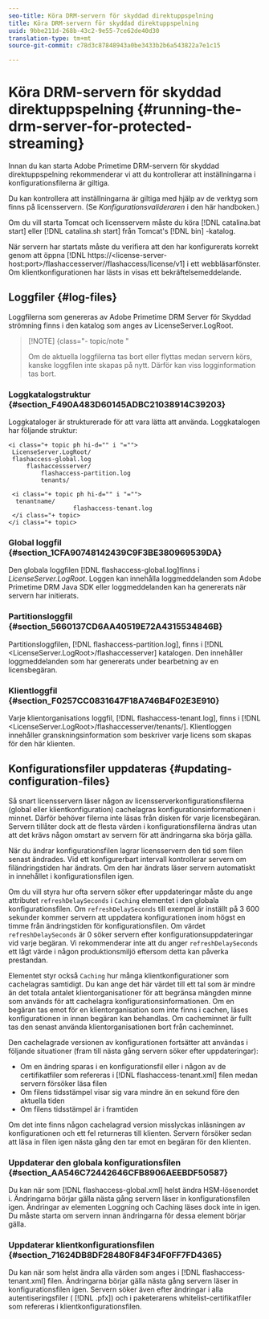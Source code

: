 ```yaml
---
seo-title: Köra DRM-servern för skyddad direktuppspelning
title: Köra DRM-servern för skyddad direktuppspelning
uuid: 9bbe211d-268b-43c2-9e55-7ce62de40d30
translation-type: tm+mt
source-git-commit: c78d3c87848943a0be3433b2b6a543822a7e1c15

---
```



# Köra DRM-servern för skyddad direktuppspelning {#running-the-drm-server-for-protected-streaming}

Innan du kan starta Adobe Primetime DRM-servern för skyddad direktuppspelning rekommenderar vi att du kontrollerar att inställningarna i konfigurationsfilerna är giltiga.

Du kan kontrollera att inställningarna är giltiga med hjälp av de verktyg som finns på licensservern. (Se *Konfigurationsvalideraren* i den här handboken.)

Om du vill starta Tomcat och licensservern måste du köra [!DNL catalina.bat start] eller [!DNL catalina.sh start] från Tomcat&#39;s [!DNL bin] -katalog.

När servern har startats måste du verifiera att den har konfigurerats korrekt genom att öppna [!DNL https://<lic<span></span>ense-server-host:port>/flashaccesserver/<tenant-name>/flashaccess/license/v1] i ett webbläsarfönster. Om klientkonfigurationen har lästs in visas ett bekräftelsemeddelande.

## Loggfiler {#log-files}

Loggfilerna som genereras av Adobe Primetime DRM Server för Skyddad strömning finns i den katalog som anges av LicenseServer.LogRoot.

>[!NOTE] {class=&quot;- topic/note &quot;
>
>Om de aktuella loggfilerna tas bort eller flyttas medan servern körs, kanske loggfilen inte skapas på nytt. Därför kan viss logginformation tas bort.

### Loggkatalogstruktur {#section_F490A483D60145ADBC21038914C39203}

Loggkataloger är strukturerade för att vara lätta att använda. Loggkatalogen har följande struktur:

```
<i class="+ topic ph hi-d="" i "="">
 LicenseServer.LogRoot/ 
 flashaccess-global.log 
     flashaccessserver/ 
         flashaccess-partition.log 
         tenants/ 
             
 <i class="+ topic ph hi-d="" i "="">
  tenantname/ 
                  flashaccess-tenant.log
 </i class="+ topic>
</i class="+ topic>
```

### Global loggfil {#section_1CFA90748142439C9F3BE380969539DA}

Den globala loggfilen [!DNL flashaccess-global.log]finns i *LicenseServer.LogRoot*. Loggen kan innehålla loggmeddelanden som Adobe Primetime DRM Java SDK eller loggmeddelanden kan ha genererats när servern har initierats.

### Partitionsloggfil {#section_5660137CD6AA40519E72A4315534846B}

Partitionsloggfilen, [!DNL flashaccess-partition.log], finns i [!DNL <LicenseServer.LogRoot>/flashaccesserver] katalogen. Den innehåller loggmeddelanden som har genererats under bearbetning av en licensbegäran.

### Klientloggfil {#section_F0257CC0831647F18A746B4F02E3E910}

Varje klientorganisations loggfil, [!DNL flashaccess-tenant.log], finns i [!DNL &lt;LicenseServer.LogRoot>/flashaccesserver/tenants/<tenantname>]. Klientloggen innehåller granskningsinformation som beskriver varje licens som skapas för den här klienten.

## Konfigurationsfiler uppdateras {#updating-configuration-files}

Så snart licensservern läser någon av licensserverkonfigurationsfilerna (global eller klientkonfiguration) cachelagras konfigurationsinformationen i minnet. Därför behöver filerna inte läsas från disken för varje licensbegäran. Servern tillåter dock att de flesta värden i konfigurationsfilerna ändras utan att det krävs någon omstart av servern för att ändringarna ska börja gälla.

När du ändrar konfigurationsfilen lagrar licensservern den tid som filen senast ändrades. Vid ett konfigurerbart intervall kontrollerar servern om filändringstiden har ändrats. Om den har ändrats läser servern automatiskt in innehållet i konfigurationsfilen igen.

Om du vill styra hur ofta servern söker efter uppdateringar måste du ange attributet `refreshDelaySeconds` i `Caching` elementet i den globala konfigurationsfilen. Om `refreshDelaySeconds` till exempel är inställt på 3 600 sekunder kommer servern att uppdatera konfigurationen inom högst en timme från ändringstiden för konfigurationsfilen. Om värdet `refreshDelaySeconds` är 0 söker servern efter konfigurationsuppdateringar vid varje begäran. Vi rekommenderar inte att du anger `refreshDelaySeconds` ett lågt värde i någon produktionsmiljö eftersom detta kan påverka prestandan.

Elementet styr också `Caching` hur många klientkonfigurationer som cachelagras samtidigt. Du kan ange det här värdet till ett tal som är mindre än det totala antalet klientorganisationer för att begränsa mängden minne som används för att cachelagra konfigurationsinformationen. Om en begäran tas emot för en klientorganisation som inte finns i cachen, läses konfigurationen in innan begäran kan behandlas. Om cacheminnet är fullt tas den senast använda klientorganisationen bort från cacheminnet.

Den cachelagrade versionen av konfigurationen fortsätter att användas i följande situationer (fram till nästa gång servern söker efter uppdateringar):

* Om en ändring sparas i en konfigurationsfil eller i någon av de certifikatfiler som refereras i [!DNL flashaccess-tenant.xml] filen medan servern försöker läsa filen
* Om filens tidsstämpel visar sig vara mindre än en sekund före den aktuella tiden
* Om filens tidsstämpel är i framtiden

Om det inte finns någon cachelagrad version misslyckas inläsningen av konfigurationen och ett fel returneras till klienten. Servern försöker sedan att läsa in filen igen nästa gång den tar emot en begäran för den klienten.

### Uppdaterar den globala konfigurationsfilen {#section_AA546C72442646CFB8906AEEBDF50587}

Du kan när som [!DNL flashaccess-global.xml] helst ändra HSM-lösenordet i. Ändringarna börjar gälla nästa gång servern läser in konfigurationsfilen igen. Ändringar av elementen Loggning och Caching läses dock inte in igen. Du måste starta om servern innan ändringarna för dessa element börjar gälla.

### Uppdaterar klientkonfigurationsfilen {#section_71624DB8DF28480F84F34F0FF7FD4365}

Du kan när som helst ändra alla värden som anges i [!DNL flashaccess-tenant.xml] filen. Ändringarna börjar gälla nästa gång servern läser in konfigurationsfilen igen. Servern söker även efter ändringar i alla autentiseringsfiler ( [!DNL .pfx]) och i paketerarens whitelist-certifikatfiler som refereras i klientkonfigurationsfilen.